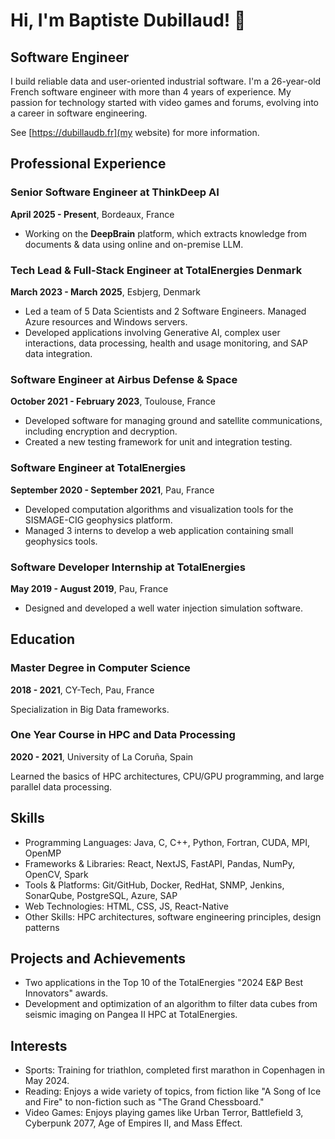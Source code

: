 # Hi, I'm Baptiste Dubillaud! 👋

## Software Engineer

I build reliable data and user-oriented industrial software. I'm a 26-year-old French software engineer with more than 4 years of experience. My passion for technology started with video games and forums, evolving into a career in software engineering.

See [https://dubillaudb.fr](my website) for more information.

## Professional Experience

### Senior Software Engineer at ThinkDeep AI
**April 2025 - Present**, Bordeaux, France

- Working on the **DeepBrain** platform, which extracts knowledge from documents & data using online and on-premise LLM.

### Tech Lead & Full-Stack Engineer at TotalEnergies Denmark
**March 2023 - March 2025**, Esbjerg, Denmark

- Led a team of 5 Data Scientists and 2 Software Engineers. Managed Azure resources and Windows servers.
- Developed applications involving Generative AI, complex user interactions, data processing, health and usage monitoring, and SAP data integration.

### Software Engineer at Airbus Defense & Space
**October 2021 - February 2023**, Toulouse, France

- Developed software for managing ground and satellite communications, including encryption and decryption.
- Created a new testing framework for unit and integration testing.

### Software Engineer at TotalEnergies
**September 2020 - September 2021**, Pau, France

- Developed computation algorithms and visualization tools for the SISMAGE-CIG geophysics platform.
- Managed 3 interns to develop a web application containing small geophysics tools.

### Software Developer Internship at TotalEnergies
**May 2019 - August 2019**, Pau, France

- Designed and developed a well water injection simulation software.

## Education

### Master Degree in Computer Science
**2018 - 2021**, CY-Tech, Pau, France

Specialization in Big Data frameworks.

### One Year Course in HPC and Data Processing
**2020 - 2021**, University of La Coruña, Spain

Learned the basics of HPC architectures, CPU/GPU programming, and large parallel data processing.

## Skills

- Programming Languages: Java, C, C++, Python, Fortran, CUDA, MPI, OpenMP
- Frameworks & Libraries: React, NextJS, FastAPI, Pandas, NumPy, OpenCV, Spark
- Tools & Platforms: Git/GitHub, Docker, RedHat, SNMP, Jenkins, SonarQube, PostgreSQL, Azure, SAP
- Web Technologies: HTML, CSS, JS, React-Native
- Other Skills: HPC architectures, software engineering principles, design patterns

## Projects and Achievements

- Two applications in the Top 10 of the TotalEnergies "2024 E&P Best Innovators" awards.
- Development and optimization of an algorithm to filter data cubes from seismic imaging on Pangea II HPC at TotalEnergies.

## Interests

- Sports: Training for triathlon, completed first marathon in Copenhagen in May 2024.
- Reading: Enjoys a wide variety of topics, from fiction like "A Song of Ice and Fire" to non-fiction such as "The Grand Chessboard."
- Video Games: Enjoys playing games like Urban Terror, Battlefield 3, Cyberpunk 2077, Age of Empires II, and Mass Effect.



<!--
**zfe-dev/zfe-dev** is a ✨ _special_ ✨ repository because its `README.md` (this file) appears on your GitHub profile.

Here are some ideas to get you started:

- 🔭 I’m currently working on ...
- 🌱 I’m currently learning ...
- 👯 I’m looking to collaborate on ...
- 🤔 I’m looking for help with ...
- 💬 Ask me about ...
- 📫 How to reach me: ...
- 😄 Pronouns: ...
- ⚡ Fun fact: ...
-->
